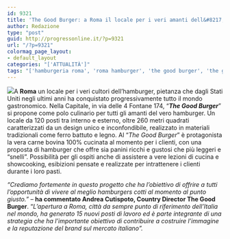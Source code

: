 ```yaml
---
id: 9321
title: 'The Good Burger: a Roma il locale per i veri amanti dell&#8217;hamburger'
author: Redazione
type: "post"
guid: http://progressonline.it/?p=9321
url: "/?p=9321"
colormag_page_layout:
- default_layout
categories: "['ATTUALITÀ']"
tags: "['hamburgeria roma', 'roma hamburger', 'the good burger', 'the good burger roma']"
---
```


![](https://progressonline.it/wp-content/uploads/2018/07/the_good_burger_apre_a_roma-300x200.jpg)A **Roma** un locale per i veri cultori dell’hamburger, pietanza che dagli Stati Uniti negli ultimi anni ha conquistato progressivamente tutto il mondo gastronomico. Nella Capitale, in via delle 4 Fontane 174, “***The Good Burger***” si propone come polo culinario per tutti gli amanti del vero hamburger. Un locale da 120 posti tra interno e esterno, oltre 260 metri quadrati caratterizzati da un design unico e inconfondibile, realizzato in materiali tradizionali come ferro battuto e legno. Al “*The Good Burger*” è protagonista la vera carne bovina 100% cucinata al momento per i clienti, con una proposta di hamburger che offre sia panini ricchi e gustosi che più leggeri e “snelli”. Possibilità per gli ospiti anche di assistere a vere lezioni di cucina e showcooking, esibizioni pensate e realizzate per intrattenere i clienti durante i loro pasti.

*“Crediamo fortemente in questo progetto che ha l’obiettivo di offrire a tutti l’opportunità di vivere al meglio hamburgers cotti al momento al punto giusto.”* – **ha commentato Andrea Cutispoto, Country Director The Good Burger**. “*L’apertura a Roma, città da sempre punto di riferimento dell’Italia nel mondo, ha generato 15 nuovi posti di lavoro ed è parte integrante di una strategia che ha l’importante obiettivo di contribuire a costruire l’immagine e la reputazione del brand sul mercato italiano”.*